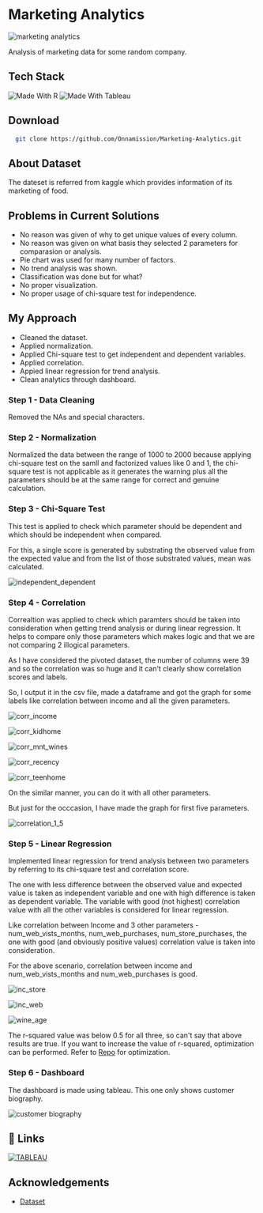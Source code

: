 # Marketing Analytics

![marketing analytics](Dashboards/Marketing-Analytics.jpg)

Analysis of marketing data for some random company.

## Tech Stack

![Made With R](https://img.shields.io/badge/-r-165CAA?style=for-the-badge&labelColor=grey&logo=r&logoColor=white)
![Made With Tableau](https://img.shields.io/badge/-tableau-orange?style=for-the-badge&labelColor=grey&logo=tableau&logoColor=white)

## Download

```bash
  git clone https://github.com/Onnamission/Marketing-Analytics.git
```

## About Dataset

The dateset is referred from kaggle which provides information of its marketing of food.

## Problems in Current Solutions

 - No reason was given of why to get unique values of every column.
 - No reason was given on what basis they selected 2 parameters for comparasion or analysis.
 - Pie chart was used for many number of factors.
 - No trend analysis was shown.
 - Classification was done but for what?
 - No proper visualization.
 - No proper usage of chi-square test for independence.

## My Approach

 - Cleaned the dataset.
 - Applied normalization.
 - Applied Chi-square test to get independent and dependent variables.
 - Applied correlation.
 - Appied linear regression for trend analysis.
 - Clean analytics through dashboard.

### Step 1 - Data Cleaning

Removed the NAs and special characters.

### Step 2 - Normalization

Normalized the data between the range of 1000 to 2000 because applying chi-square test on the samll and factorized values like 0 and 1, the chi-square test is not applicable as it generates the warning plus all the parameters should be at the same range for correct and genuine calculation.

### Step 3 - Chi-Square Test

This test is applied to check which parameter should be dependent and which should be independent when compared.

For this, a single score is generated by substrating the observed value from the expected value and from the list of those substrated values, mean was calculated.

![independent_dependent](Results/ind_de.png)

### Step 4 - Correlation

Correaltion was applied to check which paramters should be taken into consideration when getting trend analysis or during linear regression. It helps to compare only those parameters which makes logic and that we are not comparing 2 illogical parameters.

As I have considered the pivoted dataset, the number of columns were 39 and so the correlation was so huge and it can't clearly show correlation scores and labels.

So, I output it in the csv file, made a dataframe and got the graph for some labels like correlation between income and all the given parameters. 

![corr_income](Results/corr_income.png)

![corr_kidhome](Results/corr_kidhome.png)

![corr_mnt_wines](Results/corr_mnt_wines.png)

![corr_recency](Results/corr_recency.png)

![corr_teenhome](Results/corr_teenhome.png)

On the similar manner, you can do it with all other parameters.

But just for the occcasion, I have made the graph for first five parameters.

![correlation_1_5](Results/correlation_1_5.png)

### Step 5 - Linear Regression

Implemented linear regression for trend analysis between two parameters by referring to its chi-square test and correlation score.

The one with less difference between the observed value and expected value is taken as independent variable and one with high difference is taken as dependent variable. The variable with good (not highest) correlation value with all the other variables is considered for linear regression.

Like correlation between Income and 3 other parameters - num_web_vists_months, num_web_purchases, num_store_purchases, the one with good (and obviously positive values) correlation value is taken into consideration.

For the above scenario, correlation between income and num_web_vists_months and num_web_purchases is good.

![inc_store](Results/inc_store.png)

![inc_web](Results/inc_web.png)

![wine_age](Results/wine_age.png)

The r-squared value was below 0.5 for all three, so can't say that above results are true. If you want to increase the value of r-squared, optimization can be performed. Refer to [Repo](https://github.com/Onnamission/Sales-Regression-Analysis) for optimization.

### Step 6 - Dashboard

The dashboard is made using tableau. This one only shows customer biography.

![customer biography](Dashboards/cust_bio.png)

## 🔗 Links
[![TABLEAU](https://img.shields.io/badge/tableau-orange?style=for-the-badge&logo=tableau&logoColor=white)](https://public.tableau.com/app/profile/aditya.kakde)

## Acknowledgements

 - [Dataset](https://www.kaggle.com/datasets/jackdaoud/marketing-data?select=ifood_df.csv)
